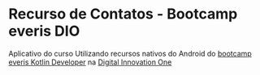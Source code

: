 # Recurso de Contatos - Bootcamp everis DIO
Aplicativo do curso Utilizando recursos nativos do Android do [bootcamp everis Kotlin Developer](https://digitalinnovation.one/bootcamps/everis-kotlin-developer) na [Digital Innovation One](https://digitalinnovation.one/)

